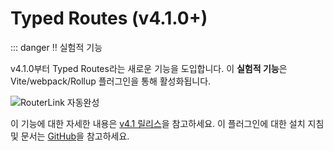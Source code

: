# Typed Routes (v4.1.0+)

::: danger ‼️ 실험적 기능

v4.1.0부터 Typed Routes라는 새로운 기능을 도입합니다. 이 **실험적 기능**은 Vite/webpack/Rollup 플러그인을 통해 활성화됩니다.

![RouterLink 자동완성](https://user-images.githubusercontent.com/664177/176442066-c4e7fa31-4f06-4690-a49f-ed0fd880dfca.png)

이 기능에 대한 자세한 내용은 [v4.1 릴리스](https://github.com/vuejs/router/releases/tag/v4.1.0)을 참고하세요.
이 플러그인에 대한 설치 지침 및 문서는 [GitHub](https://github.com/posva/unplugin-vue-router)을 참고하세요.
